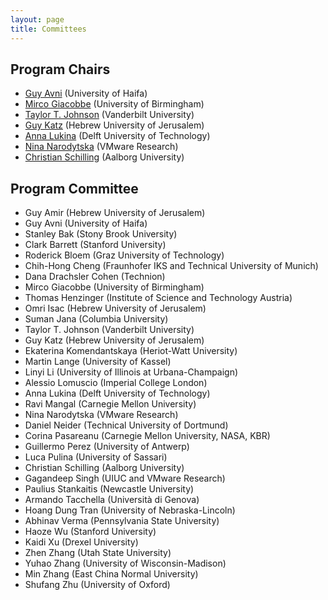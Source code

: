```yaml
---
layout: page
title: Committees
---
```


## Program Chairs

- [Guy Avni](https://sites.google.com/view/gavni) (University of Haifa)
- [Mirco Giacobbe](https://mircogiacobbe.github.io/) (University of Birmingham)
- [Taylor T. Johnson](http://www.taylortjohnson.com/) (Vanderbilt University)
- [Guy Katz](https://www.katz-lab.com/) (Hebrew University of Jerusalem)
- [Anna Lukina](https://annalukina.com/) (Delft University of Technology)
- [Nina Narodytska](https://research.vmware.com/researchers/nina-narodytska) (VMware Research)
- [Christian Schilling](https://www.christianschilling.net/) (Aalborg University)

## Program Committee

- Guy Amir (Hebrew University of Jerusalem)
- Guy Avni (University of Haifa)
- Stanley Bak (Stony Brook University)
- Clark Barrett (Stanford University)
- Roderick Bloem (Graz University of Technology)
- Chih-Hong Cheng (Fraunhofer IKS and Technical University of Munich)
- Dana Drachsler Cohen (Technion)
- Mirco Giacobbe (University of Birmingham)
- Thomas Henzinger (Institute of Science and Technology Austria)
- Omri Isac (Hebrew University of Jerusalem)
- Suman Jana (Columbia University)
- Taylor T. Johnson (Vanderbilt University)
- Guy Katz (Hebrew University of Jerusalem)
- Ekaterina Komendantskaya (Heriot-Watt University)
- Martin Lange (University of Kassel)
- Linyi Li (University of Illinois at Urbana-Champaign)
- Alessio Lomuscio (Imperial College London)
- Anna Lukina (Delft University of Technology)
- Ravi Mangal (Carnegie Mellon University)
- Nina Narodytska (VMware Research)
- Daniel Neider (Technical University of Dortmund)
- Corina Pasareanu (Carnegie Mellon University, NASA, KBR)
- Guillermo Perez (University of Antwerp)
- Luca Pulina (University of Sassari)
- Christian Schilling (Aalborg University)
- Gagandeep Singh (UIUC and VMware Research)
- Paulius Stankaitis (Newcastle University)
- Armando Tacchella (Università di Genova)
- Hoang Dung Tran (University of Nebraska-Lincoln)
- Abhinav Verma (Pennsylvania State University)
- Haoze Wu (Stanford University)
- Kaidi Xu (Drexel University)
- Zhen Zhang (Utah State University)
- Yuhao Zhang (University of Wisconsin-Madison)
- Min Zhang (East China Normal University)
- Shufang Zhu (University of Oxford)
